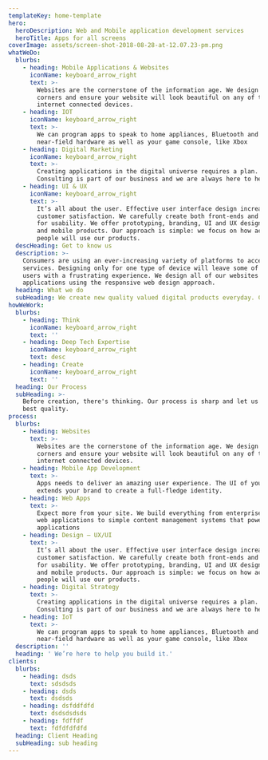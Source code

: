 ```yaml
---
templateKey: home-template
hero:
  heroDescription: Web and Mobile application development services
  heroTitle: Apps for all screens
coverImage: assets/screen-shot-2018-08-28-at-12.07.23-pm.png
whatWeDo:
  blurbs:
    - heading: Mobile Applications & Websites
      iconName: keyboard_arrow_right
      text: >-
        Websites are the cornerstone of the information age. We design for four
        corners and ensure your website will look beautiful on any of today’s
        internet connected devices.
    - heading: IOT
      iconName: keyboard_arrow_right
      text: >-
        We can program apps to speak to home appliances, Bluetooth and
        near-field hardware as well as your game console, like Xbox
    - heading: Digital Marketing
      iconName: keyboard_arrow_right
      text: >-
        Creating applications in the digital universe requires a plan.
        Consulting is part of our business and we are always here to help.
    - heading: UI & UX
      iconName: keyboard_arrow_right
      text: >-
        It’s all about the user. Effective user interface design increases
        customer satisfaction. We carefully create both front-ends and back-ends
        for usability. We offer prototyping, branding, UI and UX design for web
        and mobile products. Our approach is simple: we focus on how actual
        people will use our products. 
  descHeading: Get to know us
  description: >-
    Consumers are using an ever-increasing variety of platforms to access
    services. Designing only for one type of device will leave some of your
    users with a frustrating experience. We design all of our websites and
    applications using the responsive web design approach. 
  heading: What we do
  subHeading: We create new quality valued digital products everyday. Check it out !
howWeWork:
  blurbs:
    - heading: Think
      iconName: keyboard_arrow_right
      text: ''
    - heading: Deep Tech Expertise
      iconName: keyboard_arrow_right
      text: desc
    - heading: Create
      iconName: keyboard_arrow_right
      text: ''
  heading: Our Process
  subHeading: >-
    Before creation, there's thinking. Our process is sharp and let us craft the
    best quality.
process:
  blurbs:
    - heading: Websites
      text: >-
        Websites are the cornerstone of the information age. We design for four
        corners and ensure your website will look beautiful on any of today’s
        internet connected devices.
    - heading: Mobile App Development
      text: >-
        Apps needs to deliver an amazing user experience. The UI of your app
        extends your brand to create a full-fledge identity.
    - heading: Web Apps
      text: >-
        Expect more from your site. We build everything from enterprise grade
        web applications to simple content management systems that power mobile
        applications
    - heading: Design – UX/UI
      text: >-
        It’s all about the user. Effective user interface design increases
        customer satisfaction. We carefully create both front-ends and back-ends
        for usability. We offer prototyping, branding, UI and UX design for web
        and mobile products. Our approach is simple: we focus on how actual
        people will use our products. 
    - heading: Digital Strategy
      text: >-
        Creating applications in the digital universe requires a plan.
        Consulting is part of our business and we are always here to help.
    - heading: IoT
      text: >-
        We can program apps to speak to home appliances, Bluetooth and
        near-field hardware as well as your game console, like Xbox
  description: ''
  heading: ' We’re here to help you build it.'
clients:
  blurbs:
    - heading: dsds
      text: sdsdsds
    - heading: dsds
      text: dsdsds
    - heading: dsfddfdfd
      text: dsdsdsdsds
    - heading: fdffdf
      text: fdfdfdfdfd
  heading: Client Heading
  subHeading: sub heading
---
```


